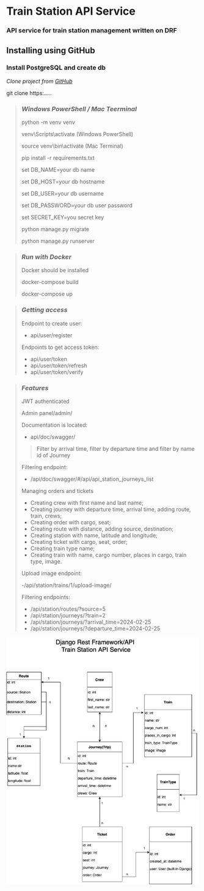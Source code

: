 # Train Station API Service

### API service for train station management written on DRF

## Installing using GitHub

### Install PostgreSQL and create db

*Clone project from [GitHub](https://github.com/Olga-Gynguliak/TrainStationAPIService)*

git clone https:.....

> ### *Windows PowerShell / Mac Teerminal*
> python -m venv venv
> 
> venv\Scripts\activate (Windows PowerShell)
> 
> source venv\bin\activate (Mac Terminal)
> 
> pip install -r requirements.txt
> 
> set DB_NAME=your db name
> 
> set DB_HOST=your db hostname
> 
> set DB_USER=your db username
> 
> set DB_PASSWORD=your db user password
> 
> set SECRET_KEY=you secret key
> 
> python manage.py migrate
> 
> python manage.py runserver


>### *Run with Docker*
> 
> Docker should be installed
> 
> docker-compose build
> 
> docker-compose up


> ### *Getting access*
> 
> Endpoint to create user:
> - api/user/register
> 
> Endpoints to get access token:
> - api/user/token
> - api/user/token/refresh
> - api/user/token/verify


> ### *Features*
> 
> JWT authenticated
> 
> Admin panel/admin/
> 
> Documentation is located:
> - api/doc/swagger/
> 
> > Filter by arrival time, filter by departure time and filter by name id of Journey
> 
> Filtering endpoint:
> 
> - /api/doc/swagger/#/api/api_station_journeys_list
> 
> 
> Managing orders and tickets
> 
> - Creating crew with first name and last name;
> - Creating journey with departure time, arrival time, adding route, train, crews;
> - Creating order with cargo, seat;
> - Creating route with distance, adding source, destination;
> - Creating station with name, latitude and longitude;
> - Creating ticket with cargo, seat, order;
> - Creating train type name;
> - Creating train with name, cargo number, places in cargo, train type, image.
> 
> Upload image endpoint:
> 
> -/api/station/trains/1/upload-image/
> 
> Filtering endpoints:
> - /api/station/routes/?source=5
> - /api/station/journeys/?train=2
> - /api/station/journeys/?arrival_time=2024-02-25
> - /api/station/journeys/?departure_time=2024-02-25

![Train Station API Service](/img/train_station.drawio.png)
